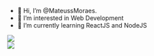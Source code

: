 - 👋 Hi, I’m @MateussMoraes.
- 👀 I’m interested in Web Development
- 🌱 I’m currently learning ReactJS and NodeJS


<div> 
  <a href="https://www.linkedin.com/in/mateus-moraes-826309225/" target="_blank"><img src="https://img.shields.io/badge/-LinkedIn-%230077B5?style=for-the-badge&logo=linkedin&logoColor=white" target="_blank"></a> 
</div>

<div>
  <img src="https://images-wixmp-ed30a86b8c4ca887773594c2.wixmp.com/f/82270e70-01a6-4570-8622-80a356bb7daa/dfeigs1-0808568b-c170-4e5d-9236-229174397e3f.gif?token=eyJ0eXAiOiJKV1QiLCJhbGciOiJIUzI1NiJ9.eyJzdWIiOiJ1cm46YXBwOjdlMGQxODg5ODIyNjQzNzNhNWYwZDQxNWVhMGQyNmUwIiwiaXNzIjoidXJuOmFwcDo3ZTBkMTg4OTgyMjY0MzczYTVmMGQ0MTVlYTBkMjZlMCIsIm9iaiI6W1t7InBhdGgiOiJcL2ZcLzgyMjcwZTcwLTAxYTYtNDU3MC04NjIyLTgwYTM1NmJiN2RhYVwvZGZlaWdzMS0wODA4NTY4Yi1jMTcwLTRlNWQtOTIzNi0yMjkxNzQzOTdlM2YuZ2lmIn1dXSwiYXVkIjpbInVybjpzZXJ2aWNlOmZpbGUuZG93bmxvYWQiXX0.gZqmch91_p9DKvrchO3iLApGU1TyBXthuJCDKqroj0Q" />
</div>

